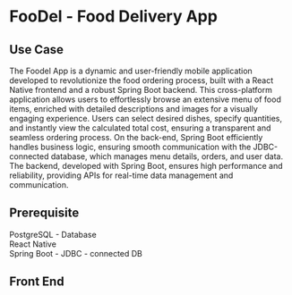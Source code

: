 # FooDel - Food Delivery App
## Use Case
   The Foodel App is a dynamic and user-friendly mobile application developed to revolutionize the food ordering process, built with a React Native frontend and a robust Spring Boot backend. This cross-platform application allows users to effortlessly browse an extensive menu of food items, enriched with detailed descriptions and images for a visually engaging experience. Users can select desired dishes, specify quantities, and instantly view the calculated total cost, ensuring a transparent and seamless ordering process. On the back-end, Spring Boot efficiently handles business logic, ensuring smooth communication with the JDBC-connected database, which manages menu details, orders, and user data. The backend, developed with Spring Boot, ensures high performance and reliability, providing APIs for real-time data management and communication.

## Prerequisite
PostgreSQL - Database\
React Native\
Spring Boot - JDBC - connected DB

## Front End
